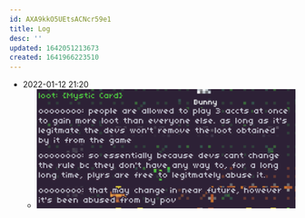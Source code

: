 ```yaml
---
id: AXA9kkO5UEtsACNcr59e1
title: Log
desc: ''
updated: 1642051213673
created: 1641966223510
---
```




- 2022-01-12 21:20
  - ![](/assets/images/2022-01-12-21-20-11.png)
